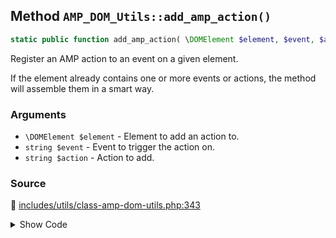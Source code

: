 ## Method `AMP_DOM_Utils::add_amp_action()`

```php
static public function add_amp_action( \DOMElement $element, $event, $action );
```

Register an AMP action to an event on a given element.

If the element already contains one or more events or actions, the method will assemble them in a smart way.

### Arguments

* `\DOMElement $element` - Element to add an action to.
* `string $event` - Event to trigger the action on.
* `string $action` - Action to add.

### Source

:link: [includes/utils/class-amp-dom-utils.php:343](/includes/utils/class-amp-dom-utils.php#L343-L359)

<details>
<summary>Show Code</summary>

```php
public static function add_amp_action( DOMElement $element, $event, $action ) {
	$event_action_string = "{$event}:{$action}";
	if ( ! $element->hasAttribute( 'on' ) ) {
		// There's no "on" attribute yet, so just add it and be done.
		$element->setAttribute( 'on', $event_action_string );
		return;
	}
	$element->setAttribute(
		'on',
		self::merge_amp_actions(
			$element->getAttribute( 'on' ),
			$event_action_string
		)
	);
}
```

</details>
